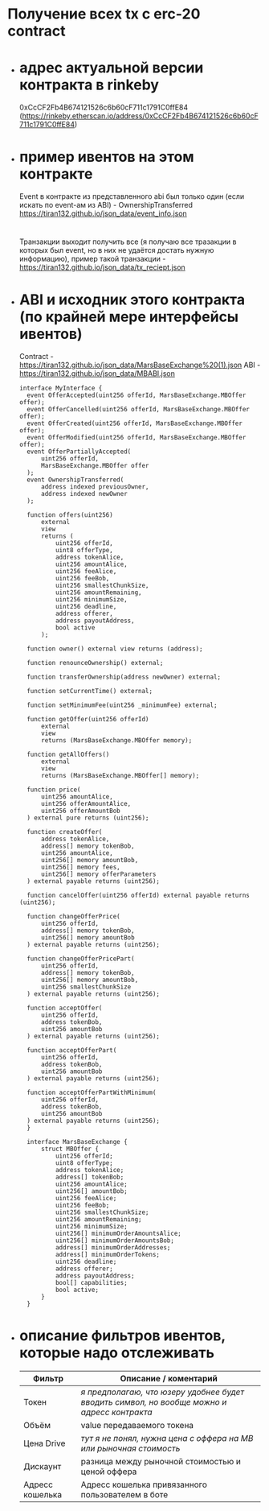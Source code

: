 # Получение всех tx с erc-20 contract  
- # адрес актуальной версии контракта в rinkeby
  0xCcCF2Fb4B674121526c6b60cF711c1791C0ffE84 (https://rinkeby.etherscan.io/address/0xCcCF2Fb4B674121526c6b60cF711c1791C0ffE84)
- # пример ивентов на этом контракте
  Event в контракте из представленного abi был только один (если искать по event-ам из ABI) - OwnershipTransferred
  https://tiran132.github.io/json_data/event_info.json
  #
  Транзакции выходит получить все (я получаю все тразакции в которых был event, но в них не удаётся достать нужную информацию), пример такой транзакции - https://tiran132.github.io/json_data/tx_reciept.json
    

- # ABI и исходник этого контракта (по крайней мере интерфейсы ивентов)

  Contract - https://tiran132.github.io/json_data/MarsBaseExchange%20(1).json
  ABI - https://tiran132.github.io/json_data/MBABI.json
  
  ```
  interface MyInterface {
    event OfferAccepted(uint256 offerId, MarsBaseExchange.MBOffer offer);
    event OfferCancelled(uint256 offerId, MarsBaseExchange.MBOffer offer);
    event OfferCreated(uint256 offerId, MarsBaseExchange.MBOffer offer);
    event OfferModified(uint256 offerId, MarsBaseExchange.MBOffer offer);
    event OfferPartiallyAccepted(
        uint256 offerId,
        MarsBaseExchange.MBOffer offer
    );
    event OwnershipTransferred(
        address indexed previousOwner,
        address indexed newOwner
    );

    function offers(uint256)
        external
        view
        returns (
            uint256 offerId,
            uint8 offerType,
            address tokenAlice,
            uint256 amountAlice,
            uint256 feeAlice,
            uint256 feeBob,
            uint256 smallestChunkSize,
            uint256 amountRemaining,
            uint256 minimumSize,
            uint256 deadline,
            address offerer,
            address payoutAddress,
            bool active
        );

    function owner() external view returns (address);

    function renounceOwnership() external;

    function transferOwnership(address newOwner) external;

    function setCurrentTime() external;

    function setMinimumFee(uint256 _minimumFee) external;

    function getOffer(uint256 offerId)
        external
        view
        returns (MarsBaseExchange.MBOffer memory);

    function getAllOffers()
        external
        view
        returns (MarsBaseExchange.MBOffer[] memory);

    function price(
        uint256 amountAlice,
        uint256 offerAmountAlice,
        uint256 offerAmountBob
    ) external pure returns (uint256);

    function createOffer(
        address tokenAlice,
        address[] memory tokenBob,
        uint256 amountAlice,
        uint256[] memory amountBob,
        uint256[] memory fees,
        uint256[] memory offerParameters
    ) external payable returns (uint256);

    function cancelOffer(uint256 offerId) external payable returns (uint256);

    function changeOfferPrice(
        uint256 offerId,
        address[] memory tokenBob,
        uint256[] memory amountBob
    ) external payable returns (uint256);

    function changeOfferPricePart(
        uint256 offerId,
        address[] memory tokenBob,
        uint256[] memory amountBob,
        uint256 smallestChunkSize
    ) external payable returns (uint256);

    function acceptOffer(
        uint256 offerId,
        address tokenBob,
        uint256 amountBob
    ) external payable returns (uint256);

    function acceptOfferPart(
        uint256 offerId,
        address tokenBob,
        uint256 amountBob
    ) external payable returns (uint256);

    function acceptOfferPartWithMinimum(
        uint256 offerId,
        address tokenBob,
        uint256 amountBob
    ) external payable returns (uint256);
    }
    
    interface MarsBaseExchange {
        struct MBOffer {
            uint256 offerId;
            uint8 offerType;
            address tokenAlice;
            address[] tokenBob;
            uint256 amountAlice;
            uint256[] amountBob;
            uint256 feeAlice;
            uint256 feeBob;
            uint256 smallestChunkSize;
            uint256 amountRemaining;
            uint256 minimumSize;
            uint256[] minimumOrderAmountsAlice;
            uint256[] minimumOrderAmountsBob;
            address[] minimumOrderAddresses;
            address[] minimumOrderTokens;
            uint256 deadline;
            address offerer;
            address payoutAddress;
            bool[] capabilities;
            bool active;
        }
    }
  ```

- # описание фильтров ивентов, которые надо отслеживать
    | Фильтр | Описание / коментарий |
    | ------ | ------ |
    | Токен | *я предполагаю, что юзеру удобнее будет вводить символ, но вообще можно и адресс контракта* |
    | Объём | value передаваемого токена |
    | Цена Drive | *тут я не понял, нужна цена с оффера на MB или рыночная стоимость* |
    | Дискаунт | разница между рыночной стоимостью и ценой оффера |
    | Адресс кошелька | Адресс кошелька привязанного пользователем в боте |

